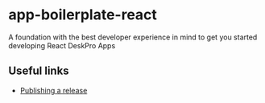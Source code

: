 # app-boilerplate-react

A foundation with the best developer experience in mind to get you started developing React DeskPro Apps

## Useful links
    
 * [Publishing a release](release.md)
